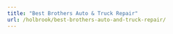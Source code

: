 ```yaml
---
title: "Best Brothers Auto & Truck Repair"
url: /holbrook/best-brothers-auto-and-truck-repair/
---
```

